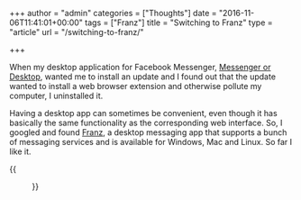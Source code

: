 +++
author = "admin"
categories = ["Thoughts"]
date = "2016-11-06T11:41:01+00:00"
tags = ["Franz"]
title = "Switching to Franz"
type = "article"
url = "/switching-to-franz/"

+++

When my desktop application for Facebook Messenger, [Messenger or Desktop][1], wanted me to install an update and I found out that the update wanted to install a web browser extension and otherwise pollute my computer, I uninstalled it.

Having a desktop app can sometimes be convenient, even though it has basically the same functionality as the corresponding web interface. So, I googled and found [Franz][2], a desktop messaging app that supports a bunch of messaging services and is available for Windows, Mac and Linux. So far I like it.

{{<figure src="/images/franz_dashboard.png" link="/images/franz_dashboard.png" class="image-border" caption="Image taken from http://meetfranz.com/franz-presskit.zip" alt="Screen shot of Franz messaging app">}}

[1]: https://messengerfordesktop.com/
[2]: http://meetfranz.com/